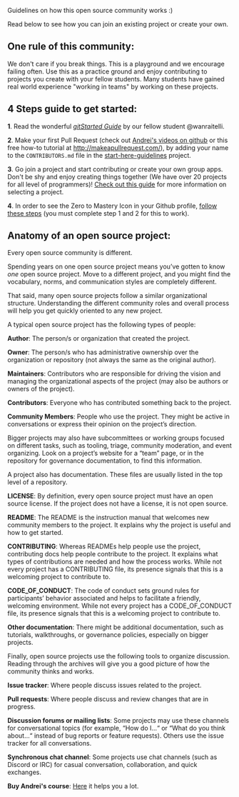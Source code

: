 Guidelines on how this open source community works :)
 
Read below to see how you can join an existing project or create your own.

## One rule of this community:
We don't care if you break things. This is a playground and we encourage failing often. Use this as a practice ground and enjoy contributing to projects you create with your fellow students. Many students have gained real world experience "working in teams" by working on these projects.

## 4 Steps guide to get started:
**1**. Read the wonderful [*gitStarted Guide*](https://github.com/zero-to-mastery/start-here-guidelines/blob/855a00243db60c71905f6e3afd95ebf2cf7459a0/gitstartedguideoptimized.pdf) by our fellow student @wanraitelli.

**2**. Make your first Pull Request (check out [Andrei's videos on github](https://www.udemy.com/the-complete-web-developer-in-2018/learn/v4/t/lecture/8725782/) or this free how-to tutorial at http://makeapullrequest.com/), by adding your name to the `CONTRIBUTORS.md` file in the [start-here-guidelines](https://github.com/zero-to-mastery/start-here-guidelines) project.

**3**. Go join a project and start contributing or create your own group apps. Don't be shy and enjoy creating things together (We have over 20 projects for all level of programmers)! [Check out this guide](https://github.com/zero-to-mastery/start-here-guidelines/blob/master/Get%20Started.md) for more information on selecting a project. 

**4**. In order to see the Zero to Mastery Icon in your Github profile, [follow these steps](https://help.github.com/articles/publicizing-or-hiding-organization-membership/) (you must complete step 1 and 2 for this to work).
 
## Anatomy of an open source project:
Every open source community is different.

Spending years on one open source project means you’ve gotten to know _one_ open source project. Move to a different project, and you might find the vocabulary, norms, and communication styles are completely different.

That said, many open source projects follow a similar organizational structure. Understanding the different community roles and overall process will help you get quickly oriented to any new project.

A typical open source project has the following types of people:

**Author**: The person/s or organization that created the project.

**Owner**: The person/s who has administrative ownership over the organization or repository (not always the same as the original author).

**Maintainers**: Contributors who are responsible for driving the vision and managing the organizational aspects of the project (may also be authors or owners of the project).

**Contributors**: Everyone who has contributed something back to the project.

**Community Members**: People who use the project. They might be active in conversations or express their opinion on the project’s direction.

Bigger projects may also have subcommittees or working groups focused on different tasks, such as tooling, triage, community moderation, and event organizing. Look on a project’s website for a “team” page, or in the repository for governance documentation, to find this information.

A project also has documentation. These files are usually listed in the top level of a repository.

**LICENSE**: By definition, every open source project must have an open source license. If the project does not have a license, it is not open source.

**README**: The README is the instruction manual that welcomes new community members to the project. It explains why the project is useful and how to get started.

**CONTRIBUTING**: Whereas READMEs help people use the project, contributing docs help people contribute to the project. It explains what types of contributions are needed and how the process works. While not every project has a CONTRIBUTING file, its presence signals that this is a welcoming project to contribute to.

**CODE_OF_CONDUCT**: The code of conduct sets ground rules for participants’ behavior associated and helps to facilitate a friendly, welcoming environment. While not every project has a CODE_OF_CONDUCT file, its presence signals that this is a welcoming project to contribute to.

**Other documentation**: There might be additional documentation, such as tutorials, walkthroughs, or governance policies, especially on bigger projects.

Finally, open source projects use the following tools to organize discussion. Reading through the archives will give you a good picture of how the community thinks and works.

**Issue tracker**: Where people discuss issues related to the project.

**Pull requests**: Where people discuss and review changes that are in progress.

**Discussion forums or mailing lists**: Some projects may use these channels for conversational topics (for example, “How do I…“ or “What do you think about…“ instead of bug reports or feature requests). Others use the issue tracker for all conversations.

**Synchronous chat channel**: Some projects use chat channels (such as Discord or IRC) for casual conversation, collaboration, and quick exchanges.    

**Buy Andrei's course**: [Here](https://www.udemy.com/course/the-complete-web-developer-zero-to-mastery/) it helps you a lot.
